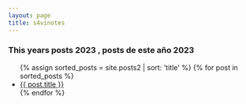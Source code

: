```yaml
---
layout: page
title: s4vinotes
---
```


<section>
   <h3>This years posts 2023 , posts de este año 2023 </h3>
   <ul>
      {% assign sorted_posts = site.posts2 | sort: 'title' %}
      {% for post in sorted_posts %}
        <li>
          <a href="{{ post.url | prepend: site.baseurl | replace: '//', '/' }}">{{ post.title }}
          </a>
        </li>
    {% endfor %}
    </ul>
</section>
